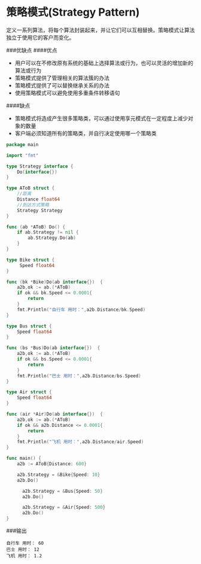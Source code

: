# 策略模式(Strategy Pattern)

定义一系列算法，将每个算法封装起来，并让它们可以互相替换。策略模式让算法独立于使用它的客户而变化。

###优缺点
####优点

- 用户可以在不修改原有系统的基础上选择算法或行为，也可以灵活的增加新的算法或行为
- 策略模式提供了管理相关的算法簇的办法
- 策略模式提供了可以替换继承关系的办法
- 使用策略模式可以避免使用多重条件转移语句

####缺点
 
 - 策略模式将造成产生很多策略类，可以通过使用享元模式在一定程度上减少对象的数量
 - 客户端必须知道所有的策略类，并自行决定使用哪一个策略类

 
 
```go
package main

import "fmt"

type Strategy interface {
	Do(interface{})
}

type AToB struct {
	//距离
	Distance float64
	//到达方式策略
	Strategy Strategy
}

func (ab *AToB) Do() {
	if ab.Strategy != nil {
		ab.Strategy.Do(ab)
	}
}

type Bike struct {
     Speed float64
}

func (bk *Bike)Do(ab interface{})  {
	a2b,ok := ab.(*AToB)
	if ok && bk.Speed <= 0.0001{
		return
	}
	fmt.Println("自行车 用时：",a2b.Distance/bk.Speed)
}

type Bus struct {
	Speed float64
}

func (bs *Bus)Do(ab interface{})  {
	a2b,ok := ab.(*AToB)
	if ok && bs.Speed <= 0.0001{
		return
	}
	fmt.Println("巴士 用时：",a2b.Distance/bs.Speed)
}

type Air struct {
	Speed float64
}

func (air *Air)Do(ab interface{})  {
	a2b,ok := ab.(*AToB)
	if ok && a2b.Distance <= 0.0001{
		return
	}
	fmt.Println("飞机 用时：",a2b.Distance/air.Speed)
}

func main() {
	a2b := AToB{Distance: 600}

	a2b.Strategy = &Bike{Speed: 10}
	a2b.Do()

      a2b.Strategy = &Bus{Speed: 50}
      a2b.Do()

      a2b.Strategy = &Air{Speed: 500}
      a2b.Do()
}

```
 
###输出


```
自行车 用时： 60
巴士 用时： 12
飞机 用时： 1.2
``` 
 
 
 
 
 
 
 
 
 
 
 
 
 
 
 
 
 
 
 


